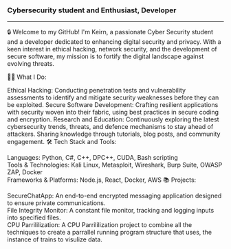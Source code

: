 ### Cybersecurity student and Enthusiast, Developer

--------------------------------------------------------------------

🔒 Welcome to my GitHub! I'm Keirn, a passionate Cyber Security student and a developer dedicated to enhancing digital security and privacy. With a keen interest in ethical hacking, network security, and the development of secure software, my mission is to fortify the digital landscape against evolving threats.

👨‍💻 What I Do:

Ethical Hacking: Conducting penetration tests and vulnerability assessments to identify and mitigate security weaknesses before they can be exploited.
Secure Software Development: Crafting resilient applications with security woven into their fabric, using best practices in secure coding and encryption.
Research and Education: Continuously exploring the latest cybersecurity trends, threats, and defence mechanisms to stay ahead of attackers. Sharing knowledge through tutorials, blog posts, and community engagement.
🛠 Tech Stack and Tools:

Languages: Python, C#, C++, DPC++, CUDA, Bash scripting
<br>
Tools & Technologies: Kali Linux, Metasploit, Wireshark, Burp Suite, OWASP ZAP, Docker
<br>
Frameworks & Platforms: Node.js, React, Docker, AWS
📚 Projects:

SecureChatApp: An end-to-end encrypted messaging application designed to ensure private communications.
<br>
File Integrity Monitor: A constant file monitor, tracking and logging inputs into specified files.
<br>
CPU Parrililization: A CPU Parrililization project to combine all the techniques to create a parrallel running program structure that uses, the instance of trains to visulize data.

###                                                        
